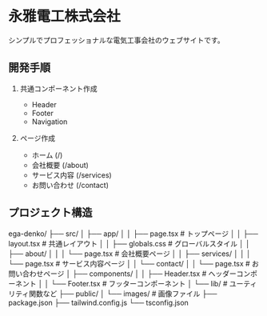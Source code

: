 # 永雅電工株式会社

シンプルでプロフェッショナルな電気工事会社のウェブサイトです。

## 開発手順

1. 共通コンポーネント作成
   - Header
   - Footer
   - Navigation

2. ページ作成
   - ホーム (/)
   - 会社概要 (/about)
   - サービス内容 (/services)
   - お問い合わせ (/contact)

## プロジェクト構造
ega-denko/
├── src/
│   ├── app/
│   │   ├── page.tsx          # トップページ
│   │   ├── layout.tsx        # 共通レイアウト
│   │   ├── globals.css       # グローバルスタイル
│   │   ├── about/
│   │   │   └── page.tsx      # 会社概要ページ
│   │   ├── services/
│   │   │   └── page.tsx      # サービス内容ページ
│   │   └── contact/
│   │       └── page.tsx      # お問い合わせページ
│   ├── components/
│   │   ├── Header.tsx        # ヘッダーコンポーネント
│   │   └── Footer.tsx        # フッターコンポーネント
│   └── lib/                  # ユーティリティ関数など
├── public/
│   └── images/              # 画像ファイル
├── package.json
├── tailwind.config.js
└── tsconfig.json